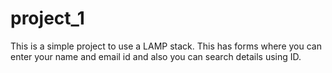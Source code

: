 # project_1
This is a simple project to use a LAMP stack.
This has forms where you can enter your name and email id and also you can search details using ID.
